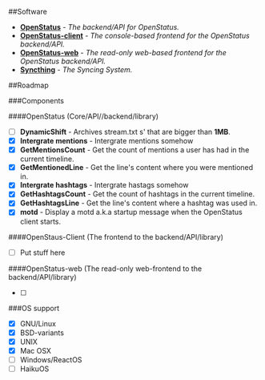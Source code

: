 ##Software

* [**OpenStatus**](https://github.com/OpenStatus/OpenStatus) - _The backend/API for OpenStatus._
* [**OpenStatus-client**](https://github.com/OpenStatus/OpenStatus-Client) - _The console-based frontend for the OpenStatus backend/API._
* [**OpenStatus-web**](https://github.com/OpenStatus/OpenStatus-web) - _The read-only web-based frontend for the OpenStatus backend/API._
* [**Syncthing**](https://syncthing.net) - _The Syncing System._

##Roadmap

###Components

####OpenStatus (Core/API//backend/library)

- [ ] **DynamicShift** - Archives stream.txt s' that are bigger than **1MB**.
- [x] **Intergrate mentions** - Intergrate mentions somehow
- [x] **GetMentionsCount** - Get the count of mentions a user has had in the current timeline.
- [x] **GetMentionedLine** - Get the line's content where you were mentioned in.
- [x] **Intergrate hashtags** - Intergrate hastags somehow
- [x] **GetHashtagsCount** - Get the count of hashtags in the current timeline.
- [x] **GetHashtagsLine** - Get the line's content where a hashtag was used in.
- [x] **motd** - Display a motd a.k.a startup message when the OpenStatus client starts.

####OpenStaus-Client (The frontend to the backend/API/library)

- [ ] Put stuff here

####OpenStatus-web (The read-only web-frontend to the backend/API/library)

- [ ]

###OS support

- [x] GNU/Linux
- [x] BSD-variants
- [x] UNIX
- [x] Mac OSX
- [ ] Windows/ReactOS
- [ ] HaikuOS
